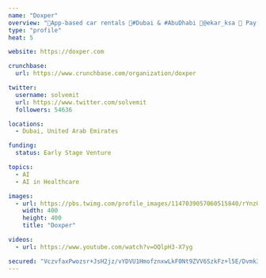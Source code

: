 ```yaml
---
name: "Doxper"
overview: "📱App-based car rentals 📍#Dubai & #AbuDhabi 📍@ekar_ksa 🚙 Pay by the min/hr/day/month 📞800-MYEKAR ➕Tag #myekar"
type: "profile"
heat: 5

website: https://doxper.com

crunchbase:
  url: https://www.crunchbase.com/organization/doxper

twitter:
  username: solvemit
  url: https://www.twitter.com/solvemit
  followers: 54636

locations:
  - Dubai, United Arab Emirates

funding:
  status: Early Stage Venture

topics:
  - AI
  - AI in Healthcare

images:
  - url: https://pbs.twimg.com/profile_images/1147039057060515840/rYnzOJXT_400x400.jpg
    width: 400
    height: 400
    title: "Doxper"

videos:
  - url: https://www.youtube.com/watch?v=OQlpH3-X7yg

secured: "VczvfaxPwozsr+JsH2jz/vYDVU1HmofznxwLkF0Nt9ZVV6SzkFz+l5E/Dvmk3zaS3w2d3iNYDTqLfgvRgIxfectRREu09XvMdUeT8P6U1TECqRH7i++ML1+DrO7NToIaZHPO9fyXzwtcIyTFUOp9fxecADT7cv5ZyMxVZdl8WuK9urQmA/erESj2ZIpagznaK88Vov93GWStfwFY19R4x7WmHNqWUEiN53Aa3Dahn1VstKnT4QZBzVBcqzdrVOLFxIdx+n8h1Y7gLFjHPcz8Ni6IV4xZ9SwzMMe3Sd3NuXRjd6gVYKyu3XuRhBiQaAJJ;9B4UE7ZF59dtnpjTC3YeXA=="
---
```


